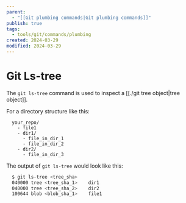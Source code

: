 ```yaml
---
parent:
  - "[[Git plumbing commands|Git plumbing commands]]"
publish: true
tags:
  - tools/git/commands/plumbing
created: 2024-03-29
modified: 2024-03-29
---
```

# Git Ls-tree
The `git ls-tree` command is used to inspect a [[./git tree object|tree object]].

For a directory structure like this:
```
  your_repo/
    - file1
    - dir1/
      - file_in_dir_1
      - file_in_dir_2
    - dir2/
      - file_in_dir_3
```

The output of `git ls-tree` would look like this:
```bash
  $ git ls-tree <tree_sha>
  040000 tree <tree_sha_1>    dir1
  040000 tree <tree_sha_2>    dir2
  100644 blob <blob_sha_1>    file1
```